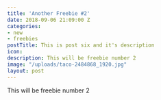 ```yaml
---
title: 'Another Freebie #2'
date: 2018-09-06 21:09:00 Z
categories:
- new
- freebies
postTitle: This is post six and it's description
icon: 
description: This will be freebie number 2
image: "/uploads/taco-2484868_1920.jpg"
layout: post
---
```


This will be freebie number 2